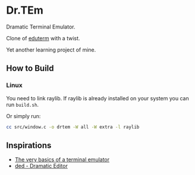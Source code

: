 # Dr.TEm
Dramatic Terminal Emulator.

Clone of [eduterm](https://www.uninformativ.de/git/eduterm/file/README.html) with a twist.

Yet another learning project of mine.

## How to Build
### Linux
You need to link raylib. If raylib is already installed on your system you can run `build.sh`.

Or simply run:
```sh
cc src/window.c -o drtem -W all -W extra -l raylib
```

## Inspirations
- [The very basics of a terminal emulator](https://www.uninformativ.de/blog/postings/2018-02-24/0/POSTING-en.html)
- [ded - Dramatic Editor](https://github.com/tsoding/ded)
